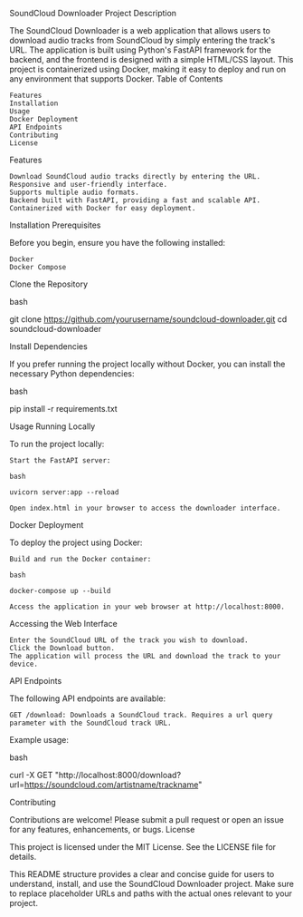 SoundCloud Downloader
Project Description

The SoundCloud Downloader is a web application that allows users to download audio tracks from SoundCloud by simply entering the track's URL. The application is built using Python's FastAPI framework for the backend, and the frontend is designed with a simple HTML/CSS layout. This project is containerized using Docker, making it easy to deploy and run on any environment that supports Docker.
Table of Contents

    Features
    Installation
    Usage
    Docker Deployment
    API Endpoints
    Contributing
    License

Features

    Download SoundCloud audio tracks directly by entering the URL.
    Responsive and user-friendly interface.
    Supports multiple audio formats.
    Backend built with FastAPI, providing a fast and scalable API.
    Containerized with Docker for easy deployment.

Installation
Prerequisites

Before you begin, ensure you have the following installed:

    Docker
    Docker Compose

Clone the Repository

bash

git clone https://github.com/yourusername/soundcloud-downloader.git
cd soundcloud-downloader

Install Dependencies

If you prefer running the project locally without Docker, you can install the necessary Python dependencies:

bash

pip install -r requirements.txt

Usage
Running Locally

To run the project locally:

    Start the FastAPI server:

    bash

    uvicorn server:app --reload

    Open index.html in your browser to access the downloader interface.

Docker Deployment

To deploy the project using Docker:

    Build and run the Docker container:

    bash

    docker-compose up --build

    Access the application in your web browser at http://localhost:8000.

Accessing the Web Interface

    Enter the SoundCloud URL of the track you wish to download.
    Click the Download button.
    The application will process the URL and download the track to your device.

API Endpoints

The following API endpoints are available:

    GET /download: Downloads a SoundCloud track. Requires a url query parameter with the SoundCloud track URL.

Example usage:

bash

curl -X GET "http://localhost:8000/download?url=https://soundcloud.com/artistname/trackname"

Contributing

Contributions are welcome! Please submit a pull request or open an issue for any features, enhancements, or bugs.
License

This project is licensed under the MIT License. See the LICENSE file for details.

This README structure provides a clear and concise guide for users to understand, install, and use the SoundCloud Downloader project. Make sure to replace placeholder URLs and paths with the actual ones relevant to your project.
